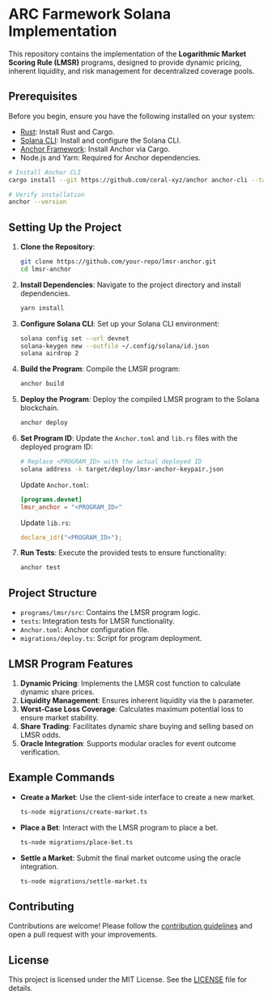 
# ARC Farmework Solana Implementation

This repository contains the implementation of the **Logarithmic Market Scoring Rule (LMSR)** programs, designed to provide dynamic pricing, inherent liquidity, and risk management for decentralized coverage pools.

## Prerequisites

Before you begin, ensure you have the following installed on your system:

- [Rust](https://www.rust-lang.org/tools/install): Install Rust and Cargo.
- [Solana CLI](https://docs.solana.com/cli/install-solana-cli-tools): Install and configure the Solana CLI.
- [Anchor Framework](https://project-serum.github.io/anchor/getting-started/installation.html): Install Anchor via Cargo.
- Node.js and Yarn: Required for Anchor dependencies.

```bash
# Install Anchor CLI
cargo install --git https://github.com/coral-xyz/anchor anchor-cli --tag v0.25.0

# Verify installation
anchor --version
```

## Setting Up the Project

1. **Clone the Repository**:
   ```bash
   git clone https://github.com/your-repo/lmsr-anchor.git
   cd lmsr-anchor
   ```

2. **Install Dependencies**:
   Navigate to the project directory and install dependencies.
   ```bash
   yarn install
   ```

3. **Configure Solana CLI**:
   Set up your Solana CLI environment:
   ```bash
   solana config set --url devnet
   solana-keygen new --outfile ~/.config/solana/id.json
   solana airdrop 2
   ```

4. **Build the Program**:
   Compile the LMSR program:
   ```bash
   anchor build
   ```

5. **Deploy the Program**:
   Deploy the compiled LMSR program to the Solana blockchain.
   ```bash
   anchor deploy
   ```

6. **Set Program ID**:
   Update the `Anchor.toml` and `lib.rs` files with the deployed program ID:
   ```bash
   # Replace <PROGRAM_ID> with the actual deployed ID
   solana address -k target/deploy/lmsr-anchor-keypair.json
   ```

   Update `Anchor.toml`:
   ```toml
   [programs.devnet]
   lmsr_anchor = "<PROGRAM_ID>"
   ```

   Update `lib.rs`:
   ```rust
   declare_id!("<PROGRAM_ID>");
   ```

7. **Run Tests**:
   Execute the provided tests to ensure functionality:
   ```bash
   anchor test
   ```

## Project Structure

- `programs/lmsr/src`: Contains the LMSR program logic.
- `tests`: Integration tests for LMSR functionality.
- `Anchor.toml`: Anchor configuration file.
- `migrations/deploy.ts`: Script for program deployment.

## LMSR Program Features

1. **Dynamic Pricing**: Implements the LMSR cost function to calculate dynamic share prices.
2. **Liquidity Management**: Ensures inherent liquidity via the `b` parameter.
3. **Worst-Case Loss Coverage**: Calculates maximum potential loss to ensure market stability.
4. **Share Trading**: Facilitates dynamic share buying and selling based on LMSR odds.
5. **Oracle Integration**: Supports modular oracles for event outcome verification.

## Example Commands

- **Create a Market**:
  Use the client-side interface to create a new market.
  ```bash
  ts-node migrations/create-market.ts
  ```

- **Place a Bet**:
  Interact with the LMSR program to place a bet.
  ```bash
  ts-node migrations/place-bet.ts
  ```

- **Settle a Market**:
  Submit the final market outcome using the oracle integration.
  ```bash
  ts-node migrations/settle-market.ts
  ```

## Contributing

Contributions are welcome! Please follow the [contribution guidelines](CONTRIBUTING.md) and open a pull request with your improvements.

## License

This project is licensed under the MIT License. See the [LICENSE](LICENSE) file for details.

